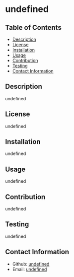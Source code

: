 # undefined
  ## Table of Contents
  - [Description](#description)
  - [License](#license)
  - [Installation](#installation)
  - [Usage](#usage)
  - [Contribution](#contribution)
  - [Testing](#testing)
  - [Contact Information](#contact-information)

  ## Description
  undefined
  ## License
  undefined
  ## Installation
  undefined
  ## Usage
  undefined
  ## Contribution
  undefined
  ## Testing
  undefined
  ## Contact Information
  - Github: [undefined](https://github.com/undefined)
  - Email: [undefined]()
